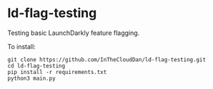 # ld-flag-testing

Testing basic LaunchDarkly feature flagging.

To install:

```
git clone https://github.com/InTheCloudDan/ld-flag-testing.git
cd ld-flag-testing
pip install -r requirements.txt
python3 main.py
```
